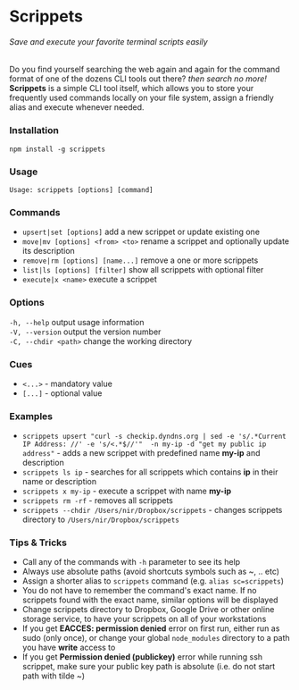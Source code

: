 # Scrippets

###### Save and execute your favorite terminal scripts easily

Do you find yourself searching the web again and again for the command format of one of the dozens 
CLI tools out there? _then search no more!_  
**Scrippets** is a simple CLI tool itself, which allows you to store your frequently used commands
locally on your file system, assign a friendly alias and execute whenever needed.

### Installation
`npm install -g scrippets`

### Usage
`Usage: scrippets [options] [command]`

### Commands
* `upsert|set [options]`         add a new scrippet or update existing one  
* `move|mv [options] <from> <to>`      rename a scrippet and optionally update its description
* `remove|rm [options] [name...]`  remove a one or more scrippets  
* `list|ls [options] [filter]`   show all scrippets with optional filter  
* `execute|x <name>`              execute a scrippet

### Options
`-h, --help`          output usage information  
`-V, --version`       output the version number  
`-C, --chdir <path>`  change the working directory  

### Cues
* `<...>` - mandatory value
* `[...]` - optional value

### Examples
* `scrippets upsert "curl -s checkip.dyndns.org | sed -e 's/.*Current IP Address: //' -e 's/<.*$//'" 
  -n my-ip -d "get my public ip address"` - adds a new scrippet
  with predefined name **my-ip** and description
* `scrippets ls ip` - searches for all scrippets which contains **ip** in their name or description
* `scrippets x my-ip` - execute a scrippet with name **my-ip**
* `scrippets rm -rf` - removes all scrippets
* `scrippets --chdir /Users/nir/Dropbox/scrippets` - changes scrippets directory to `/Users/nir/Dropbox/scrippets`

### Tips & Tricks
* Call any of the commands with `-h` parameter to see its help
* Always use absolute paths  (avoid shortcuts symbols such as ~, .. etc)
* Assign a shorter alias to `scrippets` command (e.g. `alias sc=scrippets`)
* You do not have to remember the command's exact name. If no scrippets found with the exact name, similar options
will be displayed
* Change scrippets directory to Dropbox, Google Drive or other online storage service, to have your scrippets on all 
of your workstations
* If you get **EACCES: permission denied** error on first run, either run as sudo (only once),
or change your global `node_modules` directory to a path you have **write** access to
* If you get **Permission denied (publickey)** error while running ssh scrippet, make sure your public key path is
absolute (i.e. do not start path with tilde ~)